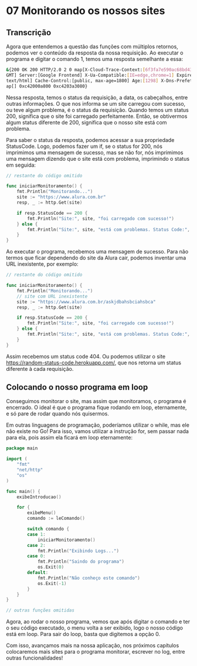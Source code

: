 
# 07 Monitorando os nossos sites 

## Transcrição

Agora que entendemos a questão das funções com múltiplos retornos, podemos ver o conteúdo da resposta da nossa requisição. Ao executar o programa e digitar o comando 1, temos uma resposta semelhante a essa:

~~~~bash
&{200 OK 200 HTTP/2.0 2 0 map[X-Cloud-Trace-Context:[6f3fa7e590ac68bd43d76c82a67df476] Date:[Tue, 13 Jun 2017 21:20:36
GMT] Server:[Google Frontend] X-Ua-Compatible:[IE=edge,chrome=1] Expires:[Tue, 13 Jun 2017 21:50:36 GMT] Content-Type:[
text/html] Cache-Control:[public, max-age=1800] Age:[1298] X-Dns-Prefetch-Control:[on]] 0xc4200d4900 -1 [] false true m
ap[] 0xc42000a800 0xc4203a3080}
~~~~

Nessa resposta, temos o status da requisição, a data, os cabeçalhos, entre outras informações. O que nos informa se um site carregou com sucesso, ou teve algum problema, é o status da requisição. Quando temos um status 200, significa que o site foi carregado perfeitamente. Então, se obtivermos algum status diferente de 200, significa que o nosso site está com problema.

Para saber o status da resposta, podemos acessar a sua propriedade StatusCode. Logo, podemos fazer um if, se o status for 200, nós imprimimos uma mensagem de sucesso, mas se não for, nós imprimimos uma mensagem dizendo que o site está com problema, imprimindo o status em seguida:

~~~~go
// restante do código omitido

func iniciarMonitoramento() {
    fmt.Println("Monitorando...")
    site := "https://www.alura.com.br"
    resp, _ := http.Get(site)

    if resp.StatusCode == 200 {
        fmt.Println("Site:", site, "foi carregado com sucesso!")
    } else {
        fmt.Println("Site:", site, "está com problemas. Status Code:", resp.StatusCode)
    }
}
~~~~

Ao executar o programa, recebemos uma mensagem de sucesso. Para não termos que ficar dependendo do site da Alura cair, podemos inventar uma URL inexistente, por exemplo:

~~~~go
// restante do código omitido

func iniciarMonitoramento() {
    fmt.Println("Monitorando...")
    // site com URL inexistente
    site := "https://www.alura.com.br/askjdbahsbciahsbca"
    resp, _ := http.Get(site)

    if resp.StatusCode == 200 {
        fmt.Println("Site:", site, "foi carregado com sucesso!")
    } else {
        fmt.Println("Site:", site, "está com problemas. Status Code:", resp.StatusCode)
    }
}
~~~~

Assim recebemos um status code 404. Ou podemos utilizar o site https://random-status-code.herokuapp.com/, que nos retorna um status diferente à cada requisição.

## Colocando o nosso programa em loop

Conseguimos monitorar o site, mas assim que monitoramos, o programa é encerrado. O ideal é que o programa fique rodando em loop, eternamente, e só pare de rodar quando nós quisermos.

Em outras linguagens de programação, poderíamos utilizar o while, mas ele não existe no Go! Para isso, vamos utilizar a instrução for, sem passar nada para ela, pois assim ela ficará em loop eternamente:

~~~~go
package main

import (
    "fmt"
    "net/http"
    "os"
)

func main() {
    exibeIntroducao()

    for {
        exibeMenu()
        comando := leComando()

        switch comando {
        case 1:
            iniciarMonitoramento()
        case 2:
            fmt.Println("Exibindo Logs...")
        case 0:
            fmt.Println("Saindo do programa")
            os.Exit(0)
        default:
            fmt.Println("Não conheço este comando")
            os.Exit(-1)
        }
    }
}

// outras funções omitidas
~~~~

Agora, ao rodar o nosso programa, vemos que após digitar o comando e ter o seu código executado, o menu volta a ser exibido, logo o nosso código está em loop. Para sair do loop, basta que digitemos a opção 0.

Com isso, avançamos mais na nossa aplicação, nos próximos capítulos colocaremos mais sites para o programa monitorar, escrever no log, entre outras funcionalidades! 